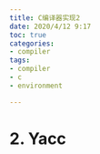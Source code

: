 ```yaml
---
title: C编译器实现2
date: 2020/4/12 9:17
toc: true
categories:
- compiler
tags:
- compiler
- c
- environment

---
```




# 2. Yacc
